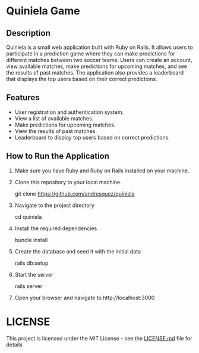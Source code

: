 # Quiniela Game

## Description

Quiniela is a small web application built with Ruby on Rails. It allows users to participate in a prediction game where they can make predictions for different matches between two soccer teams. Users can create an account, view available matches, make predictions for upcoming matches, and see the results of past matches. The application also provides a leaderboard that displays the top users based on their correct predictions.

## Features

- User registration and authentication system.
- View a list of available matches.
- Make predictions for upcoming matches.
- View the results of past matches.
- Leaderboard to display top users based on correct predictions.

## How to Run the Application

1. Make sure you have Ruby and Ruby on Rails installed on your machine.

2. Clone this repository to your local machine.

   git clone https://github.com/andresquez/quiniela

3. Navigate to the project directory

    cd quiniela

4. Install the required dependencies

    bundle install

5. Create the database and seed it with the initial data

    rails db:setup

6. Start the server

    rails server

7. Open your browser and navigate to http://localhost:3000

# LICENSE

This project is licensed under the MIT License - see the [LICENSE.md](LICENSE.md) file for details

```
